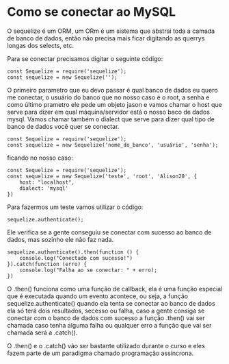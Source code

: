 # Como se conectar ao MySQL

O sequelize é um ORM, um ORm é um sistema que abstrai toda a camada de banco de dados, então não precisa mais ficar digitando as querrys longas dos selects, etc.

Para se conectar precisamos digitar o seguinte código:

    const Sequelize = require('sequelize');
    const sequelize = new Sequelize('');

O primeiro parametro que eu devo passar é qual banco de dados eu quero me conectar, o usuário do banco que no nosso caso é o root, a senha e como último prametro ele pede um objeto jason e vamos chamar o host que serve para dizer em qual máquina/servidor está o nosso baco de dados mysql. Vamos chamar também o dialect que serve para dizer qual tipo de banco de dados você quer se conectar.

    const Sequelize = require('sequelize');
    const sequelize = new Sequelize('nome_do_banco', 'usuário', 'senha');

ficando no nosso caso:
     
    const Sequelize = require('sequelize');
    const sequelize = new Sequelize('teste', 'root', 'Alison20', {
        host: "localhost",
        dialect: 'mysql'
    })

Para fazermos um teste vamos utilizar o código:

    sequelize.authenticate();

Ele verifica se a gente conseguiu se conectar com sucesso ao banco de dados, mas sozinho ele não faz nada.

    sequelize.authenticate().then(function () {
        console.log("Conectado com sucesso!")
    }).catch(function (erro) {
        console.log("Falha ao se conectar: " + erro);
    })

O .then() funciona como uma função de callback, ela é uma função especial que é executada quando um evento acontece, ou seja, a função sequelize.authenticate() quando ela tenta se conectar ao banco de dados ela só terá dois resultados, secesso ou falha, caso a gente consiga se conectar com o banco de dados com sucesso a função .then() vai ser chamada caso tenha alguma falha ou qualquer erro a função que vai ser chamada será a .catch().

O .then() e o .catch() vão ser bastante utilizado durante o curso e eles fazem parte de um paradigma chamado programação assíncrona.

